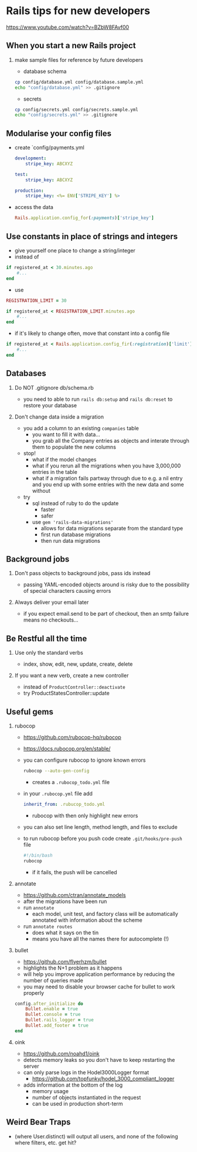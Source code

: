 # Rails tips for new developers

https://www.youtube.com/watch?v=BZbW8FAvf00

## When you start a new Rails project

1. make sample files for reference by future developers
    - database schema

    ```bash
    cp config/database.yml config/database.sample.yml
    echo "config/database.yml" >> .gitignore
    ```

    - secrets

    ```bash
    cp config/secrets.yml config/secrets.sample.yml
    echo "config/secrets.yml" >> .gitignore
    ```

## Modularise your config files

- create `config/payments.yml

    ```yaml
    development:
        stripe_key: ABCXYZ

    test:
        stripe_key: ABCXYZ

    production:
        stripe_key: <%= ENV['STRIPE_KEY'] %>
    ```

- access the data

    ```ruby
    Rails.application.config_for(:payments)['stripe_key']
    ```

## Use constants in place of strings and integers

- give yourself one place to change a string/integer
- instead of

```ruby
if registered_at < 30.minutes.ago
    #...
end
```

- use

```ruby
REGISTRATION_LIMIT = 30

if registered_at < REGISTRATION_LIMIT.minutes.ago
    #...
end
```

- if it's likely to change often, move that constant into a config file

```ruby
if registered_at < Rails.application.config_fir(:registration)['limit'].minutes.ago
    #...
end
```

## Databases

1. Do NOT .gitignore db/schema.rb
    - you need to able to run `rails db:setup` and `rails db:reset` to restore your database

2. Don't change data inside a migration
    - you add a column to an existing `companies` table
        - you want to fill it with data...
        - you grab all the Company entries as objects and interate through them to populate the new columns
    - stop!
        - what if the model changes
        - what if you rerun all the migrations when you have 3,000,000 entries in the table
        - what if a migration fails partway through due to e.g. a nil entry and you end up with some entries with the new data and some without
    - try
        - sql instead of ruby to do the update
            - faster
            - safer
        - use `gem 'rails-data-migrations'`
            - allows for data migrations separate from the standard type
            - first run database migrations
            - then run data migrations

## Background jobs

1. Don't pass objects to background jobs, pass ids instead
    - passing YAML-encoded objects around is risky due to the possibility of special characters causing errors

2. Always deliver your email later
    - if you expect email.send to be part of checkout, then an smtp failure means no checkouts...

## Be Restful all the time

1. Use only the standard verbs
    - index, show, edit, new, update, create, delete

2. If you want a new verb, create a new controller
    - instead of `ProductController::deactivate`
    - try ProductStatesController::update

## Useful gems

1. rubocop
    - <https://github.com/rubocop-hq/rubocop>
    - <https://docs.rubocop.org/en/stable/>
    - you can configure rubocop to ignore known errors

        ```bash
        rubocop --auto-gen-config
        ```

        - creates a `.rubocop_todo.yml` file
    - in your `.rubocop.yml` file add

        ```yml
        inherit_from: .rubucop_todo.yml
        ```

        - rubocop with then only highlight new errors
    - you can also set line length, method length, and files to exclude
    - to run rubocop before you push code create `.git/hooks/pre-push` file

        ```bash
        #!/bin/bash
        rubocop
        ```

        - if it fails, the push will be cancelled

2. annotate
    - <https://github.com/ctran/annotate_models>
    - after the migrations have been run
    - run `annotate`
        - each model, unit test, and factory class will be automatically annotated with information about the scheme
    - run `annotate routes`
        - does what it says on the tin
        - means you have all the names there for autocomplete (!)

3. bullet
   - <https://github.com/flyerhzm/bullet>
   - highlights the N+1 problem as it happens
   - will help you improve application performance by reducing the number of queries made
   - you may need to disable your browser cache for bullet to work properly

    ```ruby
    config.after_initialize do
        Bullet.enable = true
        Bullet.console = true
        Bullet.rails_logger = true
        Bullet.add_footer = true
    end
    ```

4. oink
   - <https://github.com/noahd1/oink>
   - detects memory leaks so you don't have to keep restarting the server
   - can only parse logs in the Hodel3000Logger format
     - <https://github.com/topfunky/hodel_3000_compliant_logger>
   - adds information at the bottom of the log
     - memory usage
     - number of objects instantiated in the request
     - can be used in production short-term

## Weird Bear Traps

- (where User.distinct) will output all users, and none of the following where filters, etc. get hit?